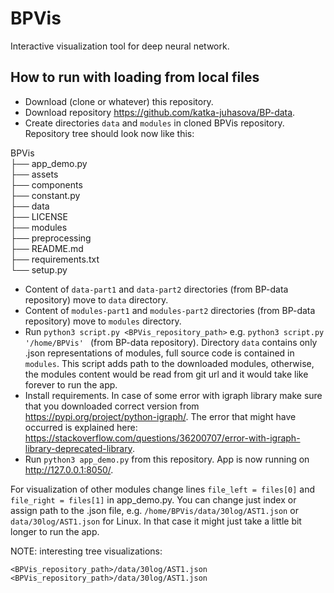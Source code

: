# BPVis

Interactive visualization tool for deep neural network.

## How to run with loading from local files

- Download (clone or whatever) this repository.
- Download repository https://github.com/katka-juhasova/BP-data.
- Create directories `data` and `modules` in cloned BPVis repository.
Repository tree should look now like this:

BPVis<br />
    ├── app_demo.py<br />
    ├── assets<br />
    ├── components<br />
    ├── constant.py <br />
    ├── data<br />
    ├── LICENSE<br />
    ├── modules <br />
    ├── preprocessing<br />
    ├── README.md <br />
    ├── requirements.txt<br />
    └── setup.py<br />


- Content of `data-part1` and `data-part2` directories (from BP-data repository) move to `data` directory.
- Content of `modules-part1` and `modules-part2` directories (from BP-data repository) move to `modules` directory.
- Run `python3 script.py <BPVis_repository_path>` e.g. `python3 script.py '/home/BPVis'
` (from BP-data repository). Directory `data` contains only .json representations of modules, 
full source code is contained in `modules`. This script adds path to the downloaded modules, otherwise, the modules content
would be read from git url and it would take like forever to run the app.
- Install requirements. In case of some error with igraph library make sure that you downloaded correct version from https://pypi.org/project/python-igraph/.
The error that might have occurred is explained here: https://stackoverflow.com/questions/36200707/error-with-igraph-library-deprecated-library.
- Run `python3 app_demo.py` from this repository. App is now running on http://127.0.0.1:8050/.

For visualization of other modules change lines `file_left = files[0]` and `file_right = files[1]` in app_demo.py. 
You can change just index or assign path to the .json file, e.g. `/home/BPVis/data/30log/AST1.json` or `data/30log/AST1.json` for Linux. In that case it might just take a little bit longer to run the app.

NOTE: interesting tree visualizations:
    
    <BPVis_repository_path>/data/30log/AST1.json
    <BPVis_repository_path>/data/30log/AST1.json


